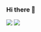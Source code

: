 ### Hi there 👋

![](https://github-readme-stats.vercel.app/api?username=LeiRoF&layout=compact&theme=react)
![](https://github-readme-stats.vercel.app/api/top-langs/?username=LeiRoF&layout=compact&theme=react&hide=HTML,GNUplot,Jupyter%20Notebook)
